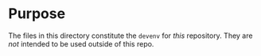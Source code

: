 # Purpose

The files in this directory constitute the `devenv` for _this_
repository. They are _not_ intended to be used outside of this repo.